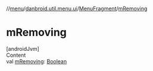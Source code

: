 //[menu](../../index.md)/[danbroid.util.menu.ui](../index.md)/[MenuFragment](index.md)/[mRemoving](m-removing.md)



# mRemoving  
[androidJvm]  
Content  
val [mRemoving](m-removing.md): [Boolean](https://kotlinlang.org/api/latest/jvm/stdlib/kotlin/-boolean/index.html)  



